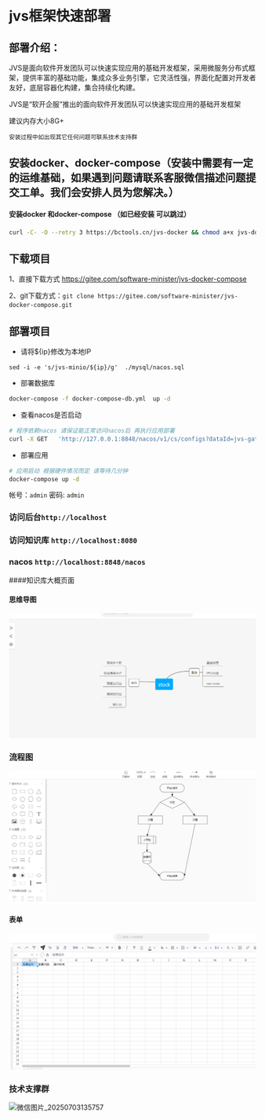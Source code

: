 # jvs框架快速部署


## 部署介绍：



JVS是面向软件开发团队可以快速实现应用的基础开发框架，采用微服务分布式框架，提供丰富的基础功能，集成众多业务引擎，它灵活性强，界面化配置对开发者友好，底层容器化构建，集合持续化构建。

JVS是“软开企服”推出的面向软件开发团队可以快速实现应用的基础开发框架




建议内存大小8G+

`安装过程中如出现其它任何问题可联系技术支持群`



## 安装docker、docker-compose（安装中需要有一定的运维基础，如果遇到问题请联系客服微信描述问题提交工单。我们会安排人员为您解决。）

#### 安装docker 和docker-compose （如已经安装 可以跳过）

```bash
curl -C- -O --retry 3 https://bctools.cn/jvs-docker && chmod a+x jvs-docker && ./jvs-docker -I
```

## 下载项目

1、直接下载方式  https://gitee.com/software-minister/jvs-docker-compose

2、git下载方式：`git clone https://gitee.com/software-minister/jvs-docker-compose.git`

## 部署项目

- 请将${ip}修改为本地IP 

```
sed -i -e 's/jvs-minio/${ip}/g'  ./mysql/nacos.sql
```

- 部署数据库
```bash
docker-compose -f docker-compose-db.yml  up -d
```
- 查看nacos是否启动
```bash
# 程序依赖nacos 请保证能正常访问nacos后 再执行应用部署
curl -X GET   'http://127.0.0.1:8848/nacos/v1/cs/configs?dataId=jvs-gateway&group=jvs&tenant=jvs'
```
- 部署应用
```bash
# 应用启动 根据硬件情况而定 请等待几分钟
docker-compose up -d 
```

帐号：`admin`
密码:   `admin`

### 访问后台`http://localhost`
### 访问知识库 `http://localhost:8080`
### nacos `http://localhost:8848/nacos`

####知识库大概页面
#### 思维导图
![](./img/20220109202815.png)
### 流程图
![](./img/20220109202746.png)
#### 表单
![](./img/20220109202836.png)

### 技术支撑群

![微信图片_20250703135757](https://github.com/user-attachments/assets/12197e5f-5990-4b9e-9a8d-83527ea70eaa)





















